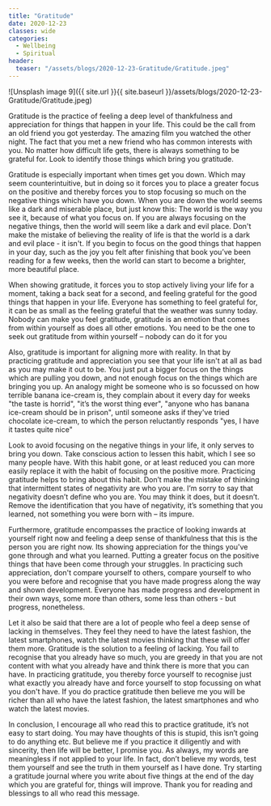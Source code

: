 ```yaml
---
title: "Gratitude"
date: 2020-12-23
classes: wide
categories:
  - Wellbeing
  - Spiritual
header:
  teaser: "/assets/blogs/2020-12-23-Gratitude/Gratitude.jpeg"
--- 
```


![Unsplash image 9]({{ site.url }}{{ site.baseurl }}/assets/blogs/2020-12-23-Gratitude/Gratitude.jpeg)

Gratitude is the practice of feeling a deep level of thankfulness and appreciation for things that happen in your life. This could be the call from an old friend you got yesterday. The amazing film you watched the other night. The fact that you met a new friend who has common interests with you. No matter how difficult life gets, there is always something to be grateful for. Look to identify those things which bring you gratitude. 

Gratitude is especially important when times get you down. Which may seem counterintuitive, but in doing so it forces you to place a greater focus on the positive and thereby forces you to stop focusing so much on the negative things which have you down. When you are down the world seems like a dark and miserable place, but just know this: The world is the way you see it, because of what you focus on. If you are always focusing on the negative things, then the world will seem like a dark and evil place. Don't make the mistake of believing the reality of life is that the world is a dark and evil place - it isn't. If you begin to focus on the good things that happen in your day, such as the joy you felt after finishing that book you’ve been reading for a few weeks, then the world can start to become a brighter, more beautiful place. 

When showing gratitude, it forces you to stop actively living your life for a moment, taking a back seat for a second, and feeling grateful for the good things that happen in your life. Everyone has something to feel grateful for, it can be as small as the feeling grateful that the weather was sunny today. Nobody can make you feel gratitude, gratitude is an emotion that comes from within yourself as does all other emotions. You need to be the one to seek out gratitude from within yourself – nobody can do it for you

Also, gratitude is important for aligning more with reality. In that by practicing gratitude and appreciation you see that your life isn't at all as bad as you may make it out to be. You just put a bigger focus on the things which are pulling you down, and not enough focus on the things which are bringing you up. An analogy might be someone who is so focussed on how terrible banana ice-cream is, they complain about it every day for weeks "the taste is horrid", "it’s the worst thing ever", "anyone who has banana ice-cream should be in prison", until someone asks if they've tried chocolate ice-cream, to which the person reluctantly responds "yes, I have it tastes quite nice" 

Look to avoid focusing on the negative things in your life, it only serves to bring you down. Take conscious action to lessen this habit, which I see so many people have. With this habit gone, or at least reduced you can more easily replace it with the habit of focusing on the positive more. Practicing gratitude helps to bring about this habit. Don’t make the mistake of thinking that intermittent states of negativity are who you are. I’m sorry to say that negativity doesn’t define who you are. You may think it does, but it doesn’t. Remove the identification that you have of negativity, it’s something that you learned, not something you were born with – its impure. 

Furthermore, gratitude encompasses the practice of looking inwards at yourself right now and feeling a deep sense of thankfulness that this is the person you are right now. Its showing appreciation for the things you've gone through and what you learned. Putting a greater focus on the positive things that have been come through your struggles. In practicing such appreciation, don't compare yourself to others, compare yourself to who you were before and recognise that you have made progress along the way and shown development. Everyone has made progress and development in their own ways, some more than others, some less than others - but progress, nonetheless.

Let it also be said that there are a lot of people who feel a deep sense of lacking in themselves. They feel they need to have the latest fashion, the latest smartphones, watch the latest movies thinking that these will offer them more. Gratitude is the solution to a feeling of lacking. You fail to recognise that you already have so much, you are greedy in that you are not content with what you already have and think there is more that you can have. In practicing gratitude, you thereby force yourself to recognise just what exactly you already have and force yourself to stop focussing on what you don't have. If you do practice gratitude then believe me you will be richer than all who have the latest fashion, the latest smartphones and who watch the latest movies.

In conclusion, I encourage all who read this to practice gratitude, it’s not easy to start doing. You may have thoughts of this is stupid, this isn’t going to do anything etc. But believe me if you practice it diligently and with sincerity, then life will be better, I promise you. As always, my words are meaningless if not applied to your life. In fact, don’t believe my words, test them yourself and see the truth in them yourself as I have done. Try starting a gratitude journal where you write about five things at the end of the day which you are grateful for, things will improve. Thank you for reading and blessings to all who read this message.
